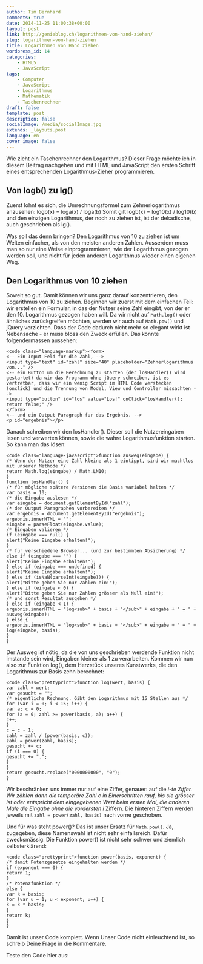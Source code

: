 ```yaml
---
author: Tim Bernhard
comments: true
date: 2014-11-25 11:00:38+00:00
layout: post
link: http://genieblog.ch/logarithmen-von-hand-ziehen/
slug: logarithmen-von-hand-ziehen
title: Logarithmen von Hand ziehen
wordpress_id: 14
categories:
    - HTML5
    - JavaScript
tags:
    - Computer
    - JavaScript
    - Logarithmus
    - Mathematik
    - Taschenrechner
draft: false
template: post
description: false
socialImage: /media/socialImage.jpg
extends: _layouts.post
language: en
cover_image: false
---
```


Wie zieht ein Taschenrechner den Logarithmus? Dieser Frage möchte ich in diesem Beitrag nachgehen und mit HTML und JavaScript den ersten Schritt eines entsprechenden Logarithmus-Zieher programmieren.


## Von logb() zu lg()


Zuerst lohnt es sich, die Umrechnungsformel zum Zehnerlogarithmus anzusehen: logb(x) = loga(x) / loga(b)
Somit gilt logb(x) = log10(x) / log10(b) und den einzigen Logarithmus, der noch zu ziehen ist, ist der dekadische, auch geschrieben als lg().

Was soll das denn bringen? Den Logarithmus von 10 zu ziehen ist um Welten einfacher, als von den meisten anderen Zahlen. Ausserdem muss man so nur eine Weise einprogrammieren, wie der Logarithmus gezogen werden soll, und nicht für jeden anderen Logarithmus wieder einen eigenen Weg.


## Den Logarithmus von 10 ziehen


Soweit so gut. Damit können wir uns ganz darauf konzentrieren, den Logarithmus von 10 zu ziehen. Beginnen wir zuerst mit dem einfachen Teil: wir erstellen ein Formular, in das der Nutzer seine Zahl eingibt, von der er den 10. Logarithmus gezogen haben will. Da wir nicht auf `Math.log()` oder ähnliches zurückgreifen möchten, werden wir auch auf `Math.pow()` und jQuery verzichten. Dass der Code dadurch nicht mehr so elegant wirkt ist Nebensache - er muss bloss den Zweck erfüllen.
Das könnte folgendermassen aussehen:


    
    <code class="language-markup"><form> 
    <-- Ein Input Feld fur die Zahl, --> 
    <input type="text" id="zahl" size="40" placeholder="Zehnerlogarithmus von..." /> 
    <-- ein Button um die Berechnung zu starten (der losHandler() wird gestartet) da wir das Programm ohne jQuery schreiben, ist es vertretbar, dass wir ein wenig Script im HTML Code verstecken (onclick) und die Trennung von Model, View und Controller missachten --> 
    <input type="button" id="los" value="Los!" onClick="losHandler(); return false;" /> 
    </form>
    <-- und ein Output Paragraph fur das Ergebnis. --> 
    <p id="ergebnis"></p>



Danach schreiben wir den losHandler(). Dieser soll die Nutzereingaben lesen und verwerten können, sowie die wahre Logarithmusfunktion starten.
So kann man das lösen:


    
    <code class="language-javascript">function ausweg(eingabe) {
    /* Wenn der Nutzer eine Zahl kleine als 1 eintippt, sind wir machtlos mit unserer Methode */
    return Math.log(eingabe) / Math.LN10;
    }
    function losHandler() {
    /* für mögliche spätere Versionen die Basis variabel halten */
    var basis = 10;
    /* die Eingabe auslesen */
    var eingabe = document.getElementById("zahl");
    /* den Output Paragraphen vorbereiten */
    var ergebnis = document.getElementById("ergebnis");
    ergebnis.innerHTML = "";
    eingabe = parseFloat(eingabe.value);
    /* Eingaben valieren */
    if (eingabe === null) {
    alert("Keine Eingabe erhalten!");
    }
    /* für verschiedene Browser... (und zur bestimmten Absicherung) */
    else if (eingabe === "") {
    alert("Keine Eingabe erhalten!");
    } else if (eingabe === undefined) {
    alert("Keine Eingabe erhalten!");
    } else if (isNaN(parseInt(eingabe))) {
    alert("Bitte geben Sie nur Zahlen ein!");
    } else if (eingabe < 0) {
    alert("Bitte geben Sie nur Zahlen grösser als Null ein!");
    /* und sonst Resultat ausgeben */
    } else if (eingabe < 1) {
    ergebnis.innerHTML = "log<sub>" + basis + "</sub>" + eingabe + " = " + ausweg(eingabe);
    } else {
    ergebnis.innerHTML = "log<sub>" + basis + "</sub>" + eingabe + " = " + log(eingabe, basis);
    }
    }


Der Ausweg ist nötig, da die von uns geschrieben werdende Funktion nicht imstande sein wird, Eingaben kleiner als 1 zu verarbeiten.
Kommen wir nun also zur Funktion log(), dem Herzstück unseres Kunstwerks, die den Logarithmus zur Basis zehn berechnet:


    
    <code class="prettyprint">function log(wert, basis) {
    var zahl = wert;
    var gesucht = "";
    /* eigentliche Rechnung. Gibt den Logarithmus mit 15 Stellen aus */
    for (var i = 0; i < 15; i++) {
    var a; c = 0;
    for (a = 0; zahl >= power(basis, a); a++) {
    c++;
    }
    c = c - 1;
    zahl = zahl / (power(basis, c));
    zahl = power(zahl, basis);
    gesucht += c;
    if (i === 0) {
    gesucht += ".";
    }
    }
    return gesucht.replace("0000000000", "0");
    }



Wir beschränken uns immer nur auf eine Ziffer, genauer: auf die _i-_te Ziffer. Wir zählen dann die temporäre Zahl c in Einerschritten rauf, bis sie grösser ist oder entspricht dem eingegebenen Wert beim ersten Mal, die anderen Male die Eingabe ohne die vordersten_ i_ Ziffern. Die hinteren Ziffern werden jeweils mit `zahl = power(zahl, basis)` nach vorne geschoben.

Und für was steht power()? Das ist unser Ersatz für `Math.pow()`. Ja, zugegeben, diese Namenswahl ist nicht sehr einfallsreich. Dafür zwecksmässig. Die Funktion power() ist nicht sehr schwer und ziemlich selbsterklärend:


    
    <code class="prettyprint">function power(basis, exponent) {
    /* damit Potenzgesetze eingehalten werden */
    if (exponent === 0) {
    return 1;
    }
    /* Potenzfunktion */
    else {
    var k = basis;
    for (var u = 1; u < exponent; u++) {
    k = k * basis;
    }
    return k;
    }
    }



Damit ist unser Code komplett. Wenn Unser Code nicht einleuchtend ist, so schreib Deine Frage in die Kommentare.

Teste den Code hier aus:

